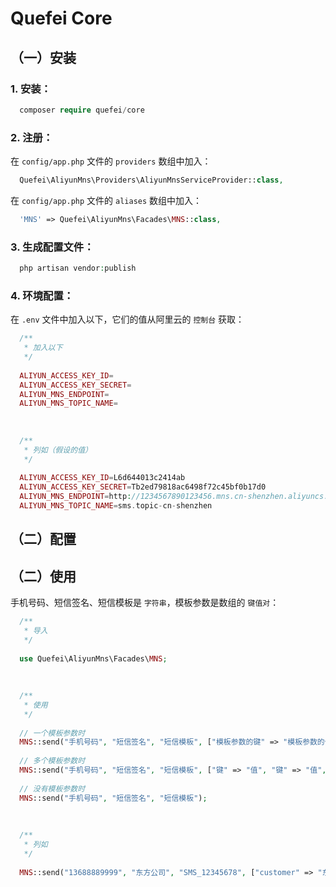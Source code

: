 # Quefei Core




## （一）安装



### 1. 安装：


```php
  composer require quefei/core
```



### 2. 注册：


在 `config/app.php` 文件的 `providers` 数组中加入：

```php
  Quefei\AliyunMns\Providers\AliyunMnsServiceProvider::class,
```


在 `config/app.php` 文件的 `aliases` 数组中加入：

```php
  'MNS' => Quefei\AliyunMns\Facades\MNS::class,
```



### 3. 生成配置文件：


```php
  php artisan vendor:publish
```



### 4. 环境配置：


在 `.env` 文件中加入以下，它们的值从阿里云的 `控制台` 获取：

```php
  /**
   * 加入以下
   */
   
  ALIYUN_ACCESS_KEY_ID=
  ALIYUN_ACCESS_KEY_SECRET=
  ALIYUN_MNS_ENDPOINT=
  ALIYUN_MNS_TOPIC_NAME=
  
  
  
  /**
   * 列如（假设的值）
   */
   
  ALIYUN_ACCESS_KEY_ID=L6d644013c2414ab
  ALIYUN_ACCESS_KEY_SECRET=Tb2ed79818ac6498f72c45bf0b17d0
  ALIYUN_MNS_ENDPOINT=http://1234567890123456.mns.cn-shenzhen.aliyuncs.com
  ALIYUN_MNS_TOPIC_NAME=sms.topic-cn-shenzhen
```




## （二）配置




## （二）使用



手机号码、短信签名、短信模板是 `字符串`，模板参数是数组的 `键值对`：

```php
  /**
   * 导入
   */
   
  use Quefei\AliyunMns\Facades\MNS;
  
  
  
  /**
   * 使用
   */
   
  // 一个模板参数时
  MNS::send("手机号码", "短信签名", "短信模板", ["模板参数的键" => "模板参数的值"]);
  
  // 多个模板参数时
  MNS::send("手机号码", "短信签名", "短信模板", ["键" => "值", "键" => "值", "键" => "值"]);
  
  // 没有模板参数时
  MNS::send("手机号码", "短信签名", "短信模板");
  
  
  
  /**
   * 列如
   */
  
  MNS::send("13688889999", "东方公司", "SMS_12345678", ["customer" => "东方用户"]);
```

